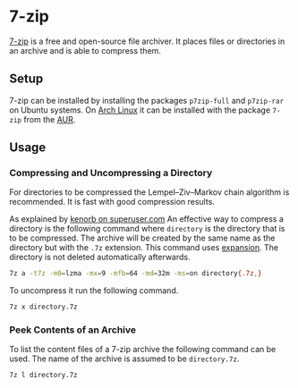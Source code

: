 # 7-zip

[7-zip](https://7-zip.org/) is a free and open-source file archiver.
It places files or directories in an archive and is able to compress them.

## Setup

7-zip can be installed by installing the packages `p7zip-full` and `p7zip-rar` on Ubuntu systems.
On [Arch Linux](/wiki/linux/arch-linux.md) it can be installed with the package `7-zip`
from the [AUR](/wiki/linux/package_manager.md#arch-linux-pacman-and-yay).

## Usage

### Compressing and Uncompressing a Directory

For directories to be compressed the Lempel–Ziv–Markov chain algorithm is recommended.
It is fast with good compression results.

As explained by
[kenorb on superuser.com](https://superuser.com/questions/281573/what-are-the-best-options-to-use-when-compressing-files-using-7-zip)
An effective way to compress a directory is the following command where `directory` is the directory
that is to be compressed.
The archive will be created by the same name as the directory but with the `.7z` extension.
This command uses [expansion](/wiki/linux/shell.md#expansion).
The directory is not deleted automatically afterwards.

```sh
7z a -t7z -m0=lzma -mx=9 -mfb=64 -md=32m -ms=on directory{.7z,}
```

To uncompress it run the following command.

```sh
7z x directory.7z
```

### Peek Contents of an Archive

To list the content files of a 7-zip archive the following command can be used.
The name of the archive is assumed to be `directory.7z`.

```sh
7z l directory.7z
```
